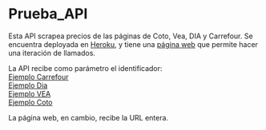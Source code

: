 # Prueba_API

Esta API scrapea precios de las páginas de Coto, Vea, DIA y Carrefour. Se encuentra deployada en [Heroku](https://scrapers-caravaggio.herokuapp.com/), y tiene una [página web](https://lcaravaggio.github.io/Scrapers_Web/) que permite hacer una iteración de llamados. 

La API recibe como parámetro el identificador: </br>
[Ejemplo Carrefour](https://scrapers-caravaggio.herokuapp.com/carrefour/search/galletitas-clasicas-mediatarde-110-g-x-4-uni) </br>
[Ejemplo Dia](https://scrapers-caravaggio.herokuapp.com/dia/search/arroz-parbolizado-dia-1-kg-24234)</br>
[Ejemplo VEA](https://scrapers-caravaggio.herokuapp.com/vea/search/cerveza-corona-269-cc)</br>
[Ejemplo Coto](https://scrapers-caravaggio.herokuapp.com/coto/search/-aire-acondicionado-split-samsung-inverter-5600-fg-6590-w-frio---calor-ar24ashqawk2bgA-00525829-00525829-200)</br>


La página web, en cambio, recibe la URL entera.  </br>
